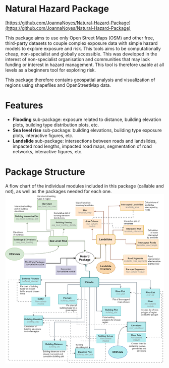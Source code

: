 # Natural Hazard Package
[https://github.com/JoannaNoyes/Natural-Hazard-Package](https://github.com/JoannaNoyes/Natural-Hazard-Package)

This package aims to use only Open Street Maps (OSM) and other free, third-party datasets to couple complex exposure data with simple hazard models to explore exposure and risk. This tools aims to be computationally cheap, non-specialist and globally accessible. This was developed in the interest of non-specialist organisation and communities that may lack funding or interest in hazard management. This tool is therefore usable at all levels as a beginners tool for exploring risk. 


This package therefore contains geospatial analysis and visualization of regions using shapefiles and OpenStreetMap data.

# Features
- **Flooding** sub-package: exposure related to distance, building elevation plots, building type distribution plots, etc.
- **Sea level rise** sub-package: building elevations, building type exposure plots, interactive figures, etc.
- **Landslide** sub-package: intersections between roads and landslides, impacted road lengths, impacted road maps, segmentation of road networks, interactive figures, etc. 

# Package Structure
A flow chart of the individual modules included in this package (callable and not), as well as the packages needed for each one.
![Flow chart of the package structure](Flow_chart_final.drawio.png) 

